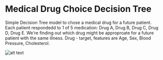 # Medical Drug Choice Decision Tree


Simple Decision Tree model to chose a medical drug for a future patient. Each patient respondedd to 1 of 5 medication: Drug A, Drug B, Drug C, Drug D, Drug E. We're finding out which drug might be approproate for a future patient with the same illness. Drug - target, features are Age, Sex, Blood Pressure, Cholesterol.

![alt text](https://i.imgur.com/nbk6bp5.png)
